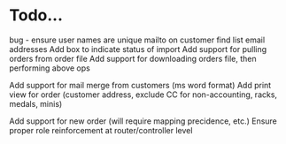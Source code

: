 # Todo...
bug - ensure user names are unique
mailto on customer find list email addresses
Add box to indicate status of import
Add support for pulling orders from order file
Add support for downloading orders file, then performing above ops

Add support for mail merge from customers (ms word format)
Add print view for order (customer address, exclude CC for non-accounting, racks, medals, minis)

Add support for new order (will require mapping precidence, etc.)
Ensure proper role reinforcement at router/controller level

